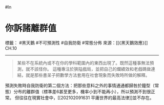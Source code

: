 #ln 
# 你訴諸離群值
標籤： #黑天鵝 #不可預測性 #自我防衛 #常態分佈 
來源：[[《黑天鵝效應》]] CH.10

---

> 某些不在系統內或不在你的學科範圍內的東西出現了。既然這種事無法預測，就不該怪你。
> 這種專注於狹隘戲局，並把自己的爛績效和老戲碼做連結，就是那些書呆子把數學方法套用在社會現象而失敗時所做的解釋。

預測失敗時自我防衛的第二個方法：把那些意料之外的事情通通都歸咎於鐘型（常態）分布的離群值（標準差6甚至更多，機率小到不能再小），所以預測不到很正常。
但往往在現實社會中，[[202102091631 平庸世界的最高法律]]並不存在。